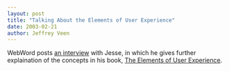 ```yaml
--- 
layout: post
title: "Talking About the Elements of User Experience"
date: 2003-02-21
author: Jeffrey Veen
---
```

WebWord posts <a href="http://webword.com/interviews/jjg.html">an interview</a> with Jesse, in which he gives further explaination of the concepts in his book, <a href="http://jjg.net/elements/">The Elements of User Experience</a>.
&#8203;